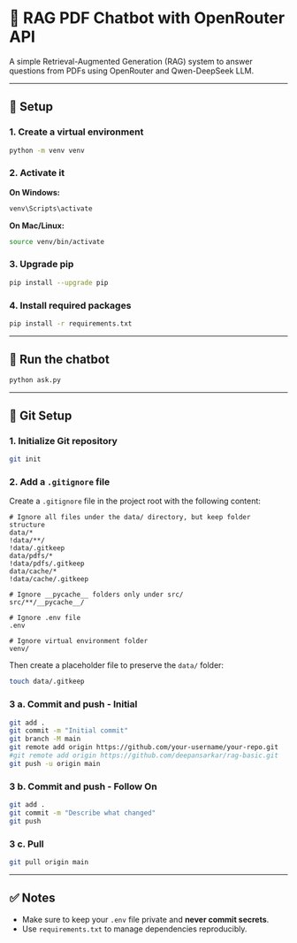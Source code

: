 # 🧠 RAG PDF Chatbot with OpenRouter API

A simple Retrieval-Augmented Generation (RAG) system to answer questions from PDFs using OpenRouter and Qwen-DeepSeek LLM.

---

## 🚀 Setup

### 1. Create a virtual environment

```bash
python -m venv venv
```

### 2. Activate it

**On Windows:**
```bash
venv\Scripts\activate
```

**On Mac/Linux:**
```bash
source venv/bin/activate
```

### 3. Upgrade pip

```bash
pip install --upgrade pip
```

### 4. Install required packages

```bash
pip install -r requirements.txt
```

---

## 🧪 Run the chatbot

```bash
python ask.py
```

---

## 🔧 Git Setup

### 1. Initialize Git repository

```bash
git init
```

### 2. Add a `.gitignore` file

Create a `.gitignore` file in the project root with the following content:

```gitignore
# Ignore all files under the data/ directory, but keep folder structure
data/*
!data/**/
!data/.gitkeep
data/pdfs/*
!data/pdfs/.gitkeep
data/cache/*
!data/cache/.gitkeep

# Ignore __pycache__ folders only under src/
src/**/__pycache__/

# Ignore .env file
.env

# Ignore virtual environment folder
venv/
```

Then create a placeholder file to preserve the `data/` folder:

```bash
touch data/.gitkeep
```

### 3 a. Commit and push - Initial

```bash
git add .
git commit -m "Initial commit"
git branch -M main
git remote add origin https://github.com/your-username/your-repo.git
#git remote add origin https://github.com/deepansarkar/rag-basic.git
git push -u origin main
```

### 3 b. Commit and push - Follow On

```bash
git add .
git commit -m "Describe what changed"
git push
```

### 3 c. Pull

```bash
git pull origin main
```

---

## ✅ Notes

- Make sure to keep your `.env` file private and **never commit secrets**.
- Use `requirements.txt` to manage dependencies reproducibly.
